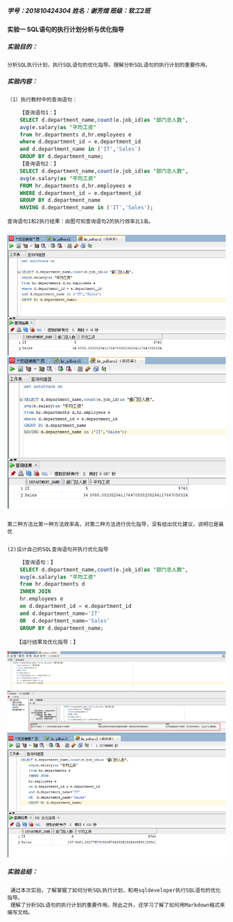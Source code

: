 ##### 学号：201810424304   姓名：谢芳煊  班级：软工2班
#### 实验一   SQL语句的执行计划分析与优化指导
##### 实验目的：
    分析SQL执行计划，执行SQL语句的优化指导。理解分析SQL语句的执行计划的重要作用。
##### 实验内容：
    （1）执行教材中的查询语句：
``` sql
    【查询语句1：】
    SELECT d.department_name,count(e.job_id)as "部门总人数",
    avg(e.salary)as "平均工资"
    from hr.departments d,hr.employees e
    where d.department_id = e.department_id
    and d.department_name in ('IT','Sales')
    GROUP BY d.department_name;
    【查询语句2：】
    SELECT d.department_name,count(e.job_id)as "部门总人数",
    avg(e.salary)as "平均工资"
    FROM hr.departments d,hr.employees e
    WHERE d.department_id = e.department_id
    GROUP BY d.department_name
    HAVING d.department_name in ('IT','Sales');
```
    查询语句1和2执行结果：由图可知查询语句2的执行效率比1高。
##### 
![](test1_1.png)
![](test1_2.png)
#####
    第二种方法比第一种方法效率高，对第二种方法进行优化指导，没有给出优化建议，说明已是最优


##### 
    (2)设计自己的SQL查询语句并执行优化指导
```sql
    【查询语句：】
    SELECT d.department_name,count(e.job_id)as "部门总人数",
    avg(e.salary)as "平均工资"
    from hr.departments d
    INNER JOIN
    hr.employees e
    on d.department_id = e.department_id
    and d.department_name='IT'
    OR  d.department_name='Sales'
    GROUP BY d.department_name;
```
       【运行结果及优化指导：】
![](test1_3.png)
![](test1_4.png)

##### 实验总结：
     通过本次实验，了解掌握了如何分析SQL执行计划，和用sqldeveloper执行SQL语句的优化指导。
     理解了分析SQL语句的执行计划的重要作用。除此之外，还学习了解了如何用Markdown格式来编写文档。
  
   



